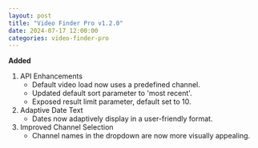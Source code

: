 ```yaml
---
layout: post
title: "Video Finder Pro v1.2.0"
date: 2024-07-17 12:00:00
categories: video-finder-pro
---
```


**Added**
1. API Enhancements
    - Default video load now uses a predefined channel.
    - Updated default sort parameter to 'most recent'.
    - Exposed result limit parameter, default set to 10.
2. Adaptive Date Text
    - Dates now adaptively display in a user-friendly format.
3. Improved Channel Selection
    - Channel names in the dropdown are now more visually appealing.